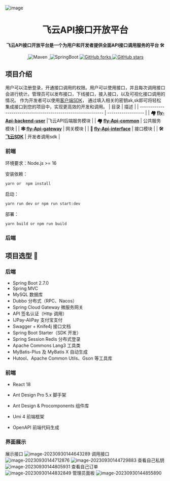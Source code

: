 ![image](https://github.com/flybase1/fly-newApi-backend/assets/89577685/19b99a43-9670-4b09-acd4-ea811691435a)<h1 align="center">飞云API接口开放平台</h1>
<p align="center"><strong>飞云API接口开放平台是一个为用户和开发者提供全面API接口调用服务的平台 🛠</strong></p>
<div align="center">
<a target="_blank" href="https://github.com/qimu666/qi-api">
    <img alt="" src="https://github.com/qimu666/qi-api/badge/star.svg?theme=gvp"/>
</a>
<a target="_blank" href="https://github.com/flybase1/fly-newApi-backend"></a>
</a>
    <img alt="Maven" src="https://raster.shields.io/badge/Maven-3.8.1-red.svg"/>
<a target="_blank" href="https://www.oracle.com/technetwork/java/javase/downloads/index.html">
        <img alt="" src="https://img.shields.io/badge/JDK-1.8+-green.svg"/>
</a>
    <img alt="SpringBoot" src="https://raster.shields.io/badge/SpringBoot-2.7+-green.svg"/>
<a href="https://github.com/qimu666/qi-api" target="_blank">
    <img src='https://github.com/flybase1/fly-newApi-backend' alt='GitHub forks' class="no-zoom">
</a>
<a href="https://github.com/flybase1/fly-newApi-backend" target="_blank"><img src='https://github.com/flybase1/fly-newApi-backend' alt='GitHub stars' class="no-zoom">
</a>
</div>

##  项目介绍
用户可以注册登录，开通接口调用的权限。用户可以使用接口，并且每次调用接口会进行统计。管理员可以发布接口，下线接口，接入接口，以及可视化接口调用的情况。
作为开发者可以使用[客户端SDK](https://github.com/flybase1/flyapi-client-sdk)， 通过填入相关的密钥ak,sk即可将轻松集成接口到您的项目中，实现更高效的开发和调用。
| 目录                                                         | 描述               |
| ------------------------------------------------------------ | ------------------ |
| **🏘️ [fly-Api-backend-user](./fly-Api-backend-user)**         |飞云API后端服务模块 |
| **🏘️ [fly-Api-common](./fly-Api-common)**                     | 公共服务模块       |
| **🕸️ [fly-Api-gateway](./fly-Api-gateway)**                    | 网关模块           |
| **🔗 [fly-Api-interface](./fly-Api-interface)**               | 接口模块           |
| **🛠 [飞云SDK]([https://github.com/qimu666/qi-api-sdk](https://github.com/flybase1/flyapi-client-sdk))**    | 开发者调用sdk      |


### 前端

环境要求：Node.js >= 16

安装依赖：

```bash
yarn or  npm install
```

启动：

```bash
yarn run dev or npm run start:dev
```

部署：

```bash
yarn build or npm run build
```

### 后端


## 项目选型 🎯

### **后端**

- Spring Boot 2.7.0
- Spring MVC
- MySQL 数据库
- Dubbo 分布式（RPC、Nacos）
- Spring Cloud Gateway 微服务网关
- API 签名认证（Http 调用）
- IJPay-AliPay  支付宝支付
- Swagger + Knife4j 接口文档
- Spring Boot Starter（SDK 开发）
- Spring Session Redis 分布式登录
- Apache Commons Lang3 工具类
- MyBatis-Plus 及 MyBatis X 自动生成
- Hutool、Apache Common Utils、Gson 等工具库

### 前端

- React 18

- Ant Design Pro 5.x 脚手架

- Ant Design & Procomponents 组件库

- Umi 4 前端框架

- OpenAPI 前端代码生成

### 界面展示
展示接口
![image-20230930144643289](http://cdn.flycode.icu/img/202309301446434.png)
调用接口
![image-20230930144712876](http://cdn.flycode.icu/img/202309301447962.png)
![image-20230930144729883](http://cdn.flycode.icu/img/202309301447950.png)
查看自己私钥
![image-20230930144805931](http://cdn.flycode.icu/img/202309301448011.png)
查看自己订单
![image-20230930144832849](http://cdn.flycode.icu/img/202309301448944.png)
管理员面板
![image-20230930144855890](http://cdn.flycode.icu/img/202309301448996.png)
  

